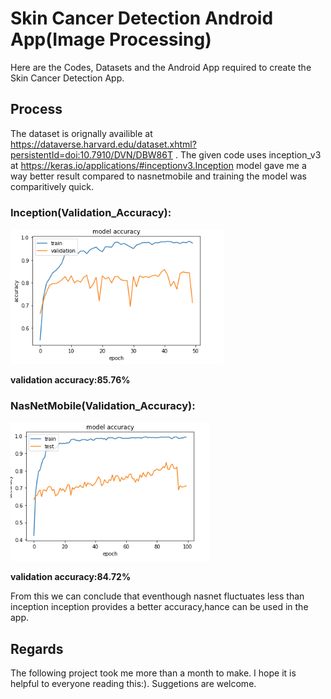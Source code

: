 # Skin Cancer Detection Android App(Image Processing)
Here are the Codes, Datasets and the Android App required to create the Skin Cancer Detection App.

## Process
The dataset is orignally availible at https://dataverse.harvard.edu/dataset.xhtml?persistentId=doi:10.7910/DVN/DBW86T .
The given code uses inception_v3 at https://keras.io/applications/#inceptionv3.Inception model gave me a way better result compared to nasnetmobile and training the model was comparitively quick.

### Inception(Validation_Accuracy):
![inception](images/inceptionModelAcc.png)

**validation accuracy:85.76%**

### NasNetMobile(Validation_Accuracy):
![nasnet](images/nasnetModelAcc.png)

**validation accuracy:84.72%**

From this we can conclude that eventhough nasnet fluctuates less than inception inception provides a better accuracy,hance can be used in the app.

## Regards
The following project took me more than a month to make. I hope it is helpful to everyone reading this:).
Suggetions are welcome.
